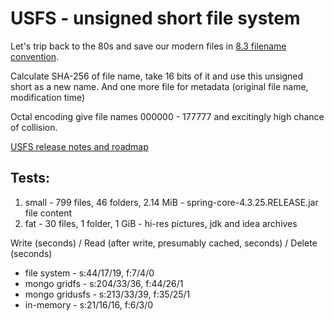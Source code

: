 # USFS - unsigned short file system

Let's trip back to the 80s and save our modern files in [8.3 filename convention](https://en.wikipedia.org/wiki/8.3_filename).

Calculate SHA-256 of file name, take 16 bits of it and use this unsigned short as a new name. And one more file for metadata (original file name, modification time)

Octal encoding give file names 000000 - 177777 and excitingly high chance of collision.

[USFS release notes and roadmap](https://github.com/abalanonline/usfs/releases)

## Tests:
1. small - 799 files, 46 folders, 2.14 MiB - spring-core-4.3.25.RELEASE.jar file content
1. fat - 30 files, 1 folder, 1 GiB - hi-res pictures, jdk and idea archives

Write (seconds) / Read (after write, presumably cached, seconds) / Delete (seconds)

* file system - s:44/17/19, f:7/4/0
* mongo gridfs - s:204/33/36, f:44/26/1
* mongo gridusfs - s:213/33/39, f:35/25/1
* in-memory - s:21/16/16, f:6/3/0

